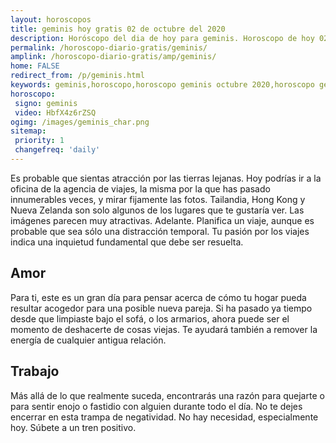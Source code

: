 ```yaml
---
layout: horoscopos
title: geminis hoy gratis 02 de octubre del 2020 
description: Horóscopo del dia de hoy para geminis. Horoscopo de hoy 02 de octubre del 2020. Las predicciones de amor, trabajo, vida personal gratis.
permalink: /horoscopo-diario-gratis/geminis/
amplink: /horoscopo-diario-gratis/amp/geminis/
home: FALSE
redirect_from: /p/geminis.html
keywords: geminis,horoscopo,horoscopo geminis octubre 2020,horoscopo geminis hoy,tarot geminis octubre 2020,horoscopo geminis,tarot geminis hoy,horoscopo de hoy,horoscopo diario,tarot del amor,horoscopo de hoy geminis,horoscopo diario del tarot, Horoscopo de hoy geminis 02 de octubre del 2020,horóscopo del día,signos zodiacales 2020, el horoscopo de hoy
horoscopo:
 signo: geminis
 video: HbfX4z6rZSQ
ogimg: /images/geminis_char.png
sitemap:
 priority: 1
 changefreq: 'daily'
---
```



Es probable que sientas atracción por las tierras lejanas. Hoy podrías ir a la oficina de la agencia de viajes, la misma por la que has pasado innumerables veces, y mirar fijamente las fotos. Tailandia, Hong Kong y Nueva Zelanda son solo algunos de los lugares que te gustaría ver. Las imágenes parecen muy atractivas. Adelante. Planifica un viaje, aunque es probable que sea sólo una distracción temporal. Tu pasión por los viajes indica una inquietud fundamental que debe ser resuelta.

## Amor

Para ti, este es un gran día para pensar acerca de cómo tu hogar pueda resultar acogedor para una posible nueva pareja. Si ha pasado ya tiempo desde que limpiaste bajo el sofá, o los armarios, ahora puede ser el momento de deshacerte de cosas viejas. Te ayudará también a remover la energía de cualquier antigua relación.

## Trabajo

Más allá de lo que realmente suceda, encontrarás una razón para quejarte o para sentir enojo o fastidio con alguien durante todo el día. No te dejes encerrar en esta trampa de negatividad. No hay necesidad, especialmente hoy. Súbete a un tren positivo.